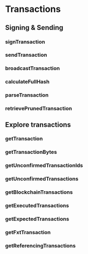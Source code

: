 # Transactions


## Signing & Sending

### signTransaction
### sendTransaction
### broadcastTransaction
### calculateFullHash
### parseTransaction
### retrievePrunedTransaction


## Explore transactions

### getTransaction
### getTransactionBytes
### getUnconfirmedTransactionIds
### getUnconfirmedTransactions
### getBlockchainTransactions
### getExecutedTransactions
### getExpectedTransactions
### getFxtTransaction
### getReferencingTransactions